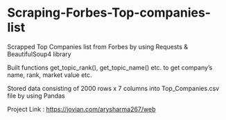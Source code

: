 # Scraping-Forbes-Top-companies-list

Scrapped Top Companies list from Forbes by using Requests &amp; BeautifulSoup4 library 

Built functions get_topic_rank(), get_topic_name() etc. to get company’s name, rank, market value etc.  

Stored data consisting of 2000 rows x 7 columns into Top_Companies.csv file by using Pandas

Project Link : https://jovian.com/arysharma267/web
